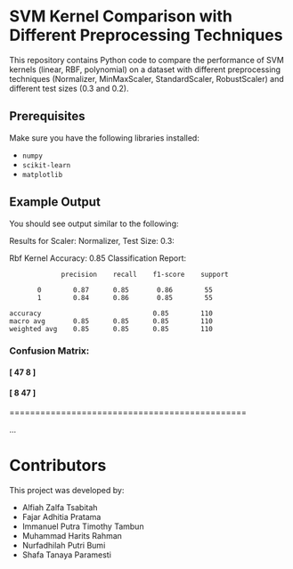 # SVM Kernel Comparison with Different Preprocessing Techniques

This repository contains Python code to compare the performance of SVM kernels (linear, RBF, polynomial) on a dataset with different preprocessing techniques (Normalizer, MinMaxScaler, StandardScaler, RobustScaler) and different test sizes (0.3 and 0.2).

## Prerequisites

Make sure you have the following libraries installed:

- `numpy`
- `scikit-learn`
- `matplotlib`

## Example Output
You should see output similar to the following:

Results for Scaler: Normalizer, Test Size: 0.3:

Rbf Kernel
Accuracy: 0.85
Classification Report:
               
                 precision    recall    f1-score    support

           0        0.87      0.85       0.86        55
           1        0.84      0.86       0.85        55

    accuracy                            0.85        110
    macro avg       0.85      0.85      0.85        110
    weighted avg    0.85      0.85      0.85        110

### Confusion Matrix:
#### [ 47  8  ]
#### [ 8   47 ]

==============================================

...

# Contributors
This project was developed by:

- Alfiah Zalfa Tsabitah
- Fajar Adhitia Pratama
- Immanuel Putra Timothy Tambun
- Muhammad Harits Rahman
- Nurfadhilah Putri Bumi
- Shafa Tanaya Paramesti
